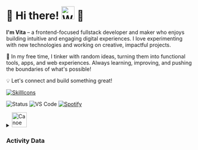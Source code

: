 # 🌸 Hi there! <img src="https://raw.githubusercontent.com/Tarikul-Islam-Anik/Animated-Fluent-Emojis/master/Emojis/Hand%20gestures/Waving%20Hand.png" alt="Waving Hand" width="35" height="35" /> 🌸

**I'm Vita** – a frontend-focused fullstack developer and maker who enjoys building intuitive and engaging digital experiences. I love experimenting with new technologies and working on creative, impactful projects.

🎀 In my free time, I tinker with random ideas, turning them into functional tools, apps, and web experiences. Always learning, improving, and pushing the boundaries of what's possible!

💡 Let's connect and build something great!

[![SkillIcons](https://skillicons.dev/icons?i=js,ts,html,css,nodejs,py,tailwind,react,nextjs,vue,angular,mongodb,prisma,docker,figma)](https://skillicons.dev)<br/>

![Status](https://img.shields.io/endpoint?url=https://api.lanyard.rest/v1/users/788036014202945546&label=Status&message=Online)
![VS Code](https://img.shields.io/endpoint?url=https://api.lanyard.rest/v1/users/788036014202945546&label=VS%20Code&message=Active)
[![Spotify](https://img.shields.io/endpoint?url=https://api.lanyard.rest/v1/users/788036014202945546&label=Spotify&message=Listening)](https://open.spotify.com/user/788036014202945546)


<details>
  <summary>
      <img src="https://raw.githubusercontent.com/Tarikul-Islam-Anik/Animated-Fluent-Emojis/master/Emojis/Travel%20and%20places/Canoe.png" alt="Canoe" width="40" height="40" />
      <h3>Activity Data</h3>
  </summary>

  <div align="center">
    <img align="center" src="http://github-profile-summary-cards.vercel.app/api/cards/profile-details?username=vitatriutami&theme=omni" height="150em" />
    &nbsp;&nbsp;
    <img height="150em" align="center" src="https://github-readme-stats.vercel.app/api/top-langs/?username=vitatriutami&title_color=ff78c4&text_color=e5f7ef&icon_color=526777&hide_border=true&bg_color=181621&langs_count=3" />
  </div>
</details>



